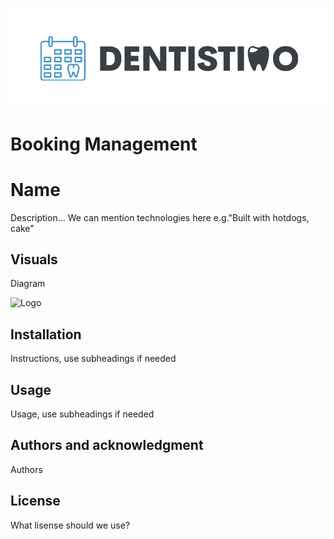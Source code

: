 ![Logo](./img/Logo_Dentistimo.png "Dentistimo logo")

# Booking Management

# Name

Description... We can mention technologies here e.g."Built with hotdogs, cake"

## Visuals

Diagram

![Logo](./img/Pipe-Filter.png "Pipe-filter Diagram")

## Installation

Instructions, use subheadings if needed

## Usage

Usage, use subheadings if needed

## Authors and acknowledgment

Authors

## License

What lisense should we  use?

